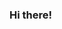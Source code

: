 ### Hi there!

<!--
**santi-hdez/santi-hdez** is a ✨ _special_ ✨ repository because its `README.md` (this file) appears on your GitHub profile.

# I am Santiago Hernández, Astrophysics student, currently finishing my Master studies in Eberhard Karls Universität Tübingen. Here I share some of the projects I have developed during my free time. All related with astrophysics topics may be interesting for the curious ones and for the colleagues that went on the same journey of developing a scientific career.
